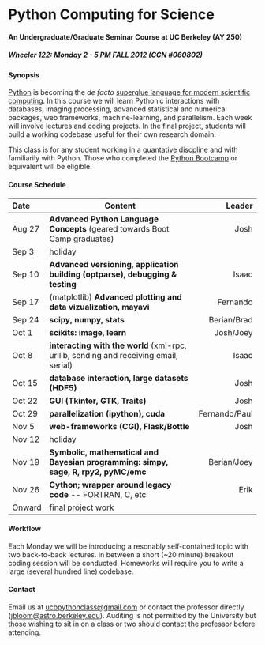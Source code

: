 Python Computing for Science
==============

#### An Undergraduate/Graduate Seminar Course at UC Berkeley (AY 250) ####

##### Wheeler 122: Monday 2 - 5 PM FALL 2012 (CCN #060802) #####

#### Synopsis ####

[Python](http://python.org) is becoming the *de facto* [superglue language for modern scientific computing](http://www.reddit.com/r/Python/comments/y9rku/astrophysicist_joshua_bloom_on_python_as_super/). In this course we will learn Pythonic interactions with databases, imaging processing, advanced statistical and numerical packages, web frameworks, machine-learning, and parallelism. Each week will involve lectures and coding projects. In the final project, students will build a working codebase useful for their own research domain.

This class is for any student working in a quantative discpline and with familiarily with Python. Those who completed the [Python Bootcamp](http://www.pythonbootcamp.info) or equivalent will be eligible. 

#### Course Schedule ####

Date | Content | Leader
:--- | --------| ---: |
Aug 27  | **Advanced Python Language Concepts** (geared towards Boot Camp graduates)	| Josh
Sep 3	| holiday
Sep 10  | **Advanced versioning, application building (optparse), debugging & testing**	| Isaac
Sep 17  |(matplotlib) **Advanced plotting and data vizualization, mayavi**	 | Fernando 
Sep 24	| **scipy, numpy, stats**	 | Berian/Brad
Oct 1  | **scikits: image, learn**   | Josh/Joey
Oct 8  | **interacting with the world** (xml-rpc, urllib, sending and receiving email, serial)	| Isaac
Oct 15	| **database interaction, large datasets (HDF5)**	| Josh
Oct 22	| **GUI (Tkinter, GTK, Traits)**	 | Josh
Oct 29	| **parallelization (ipython), cuda**	|	Fernando/Paul
Nov 5	| **web-frameworks (CGI), Flask/Bottle**	| Josh
Nov 12  | holiday
Nov 19	| **Symbolic, mathematical and Bayesian programming: simpy, sage, R, rpy2, pyMC/emc** | Berian/Joey
Nov 26	| **Cython; wrapper around legacy code** -- FORTRAN, C, etc |	Erik
Onward	| final project work	  |

#### Workflow ####

Each Monday we will be introducing a resonably self-contained topic with two back-to-back lectures. In between a short (~20 minute) breakout coding session will be conducted. Homeworks will require you to write a large (several hundred line) codebase.

#### Contact ####

Email us at [ucbpythonclass@gmail.com](mailto:ucbpythonclass@gmail.com) or contact the professor directly ([jbloom@astro.berkeley.edu](jbloom@astro.berkeley.edu)). Auditing is not permitted by the University but those wishing to sit in on a class or two should contact the professor before attending.
